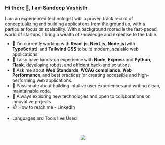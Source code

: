 ### Hi there 👋, I am Sandeep Vashisth
I am an experienced technologist with a proven track record of conceptualizing and building applications from the ground up, with a particular focus on scalability. With a background rooted in the fast-paced world of startups, I bring a wealth of knowledge and expertise to the table.

- 🔭 I’m currently working with **React.js**, **Next.js**, **Node.js** (with **TypeScript**), and **Tailwind CSS** to build modern, scalable web applications.  
- 🐍 I also have hands-on experience with **Node**, **Express** and **Python**, **Flask**, developing robust and efficient back-end solutions.  
- 💬 Ask me about **Web Standards**, **WCAG compliance**, **Web Performance**, and best practices for creating accessible and high-performing web applications.  
- 🌟 Passionate about building intuitive user experiences and writing clean, maintainable code.  
- 🚀 Always exploring new technologies and open to collaborations on innovative projects.  
- 📫 How to reach me - [LinkedIn](https://www.linkedin.com/in/sandeep-vashisth)
<!-- * ⚡ Dive into my thoughts and insights on [Medium](https://medium.com/@hybridappdev)-->
  
* Languages and Tools I've Used
<br>
<p align="center">
  <img src="https://skillicons.dev/icons?i=html,css,js,react,nextjs,tailwind,git,github,nodejs,figma,vercel,vscode,docker,angular,mongodb,postman,py,c,redux,sass,webpack&perline=7" />
</p>
<br><br>
<!--
**svashisth07/svashisth07** is a ✨ _special_ ✨ repository because its `README.md` (this file) appears on your GitHub profile.

Here are some ideas to get you started:

- 🔭 I’m currently working on ...
- 🌱 I’m currently learning ...
- 👯 I’m looking to collaborate on ...
- 🤔 I’m looking for help with ...
- 💬 Ask me about ...
- 📫 How to reach me: ...
- 😄 Pronouns: ...
- ⚡ Fun fact: ...
-->
